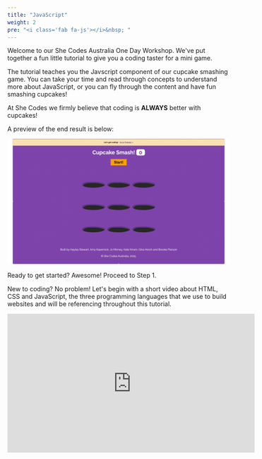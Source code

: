 ```yaml
---
title: "JavaScript"
weight: 2
pre: "<i class='fab fa-js'></i>&nbsp; "
---
```


Welcome to our She Codes Australia One Day Workshop. We've put together a fun little tutorial to give you a coding taster for a mini game. 

The tutorial teaches you the Javscript component of our cupcake smashing game. You can take your time and read through concepts to understand more about JavaScript, or you can fly through the content and have fun smashing cupcakes! 

At She Codes we firmly believe that coding is **ALWAYS** better with cupcakes!

A preview of the end result is below:

<!-- We need an updated gif once the Template has been changed -->
![](fullgame.gif)

Ready to get started? Awesome! Proceed to Step 1.

New to coding? No problem! Let's begin with a short video about HTML, CSS and JavaScript, the three programming languages that we use to build websites and will be referencing throughout this tutorial.

<iframe width="560" height="315" src="https://www.youtube.com/embed/gT0Lh1eYk78?si=PQL5jqUN5_1NFhWh" title="YouTube video player" frameborder="0" allow="accelerometer; autoplay; clipboard-write; encrypted-media; gyroscope; picture-in-picture; web-share" referrerpolicy="strict-origin-when-cross-origin" allowfullscreen></iframe>
